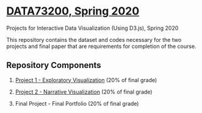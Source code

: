 # [DATA73200, Spring 2020](https://sheri-kamal.github.io/DATA73200-SP2020/)
Projects for Interactive Data Visualization (Using D3.js), Spring 2020

This repository contains the dataset and codes necessary for the two projects and final paper that are requirements for completion of the course.

## Repository Components

1. [Project 1 - Exploratory Visualization](https://sheri-kamal.github.io/DATA73200-SP2020/Exploratory/) (20% of final grade)

2. [Project 2 - Narrative Visualization](https://sheri-kamal.github.io/DATA73200-SP2020/Narrative/) (20% of final grade)

3. Final Project - Final Portfolio (20% of final grade)
